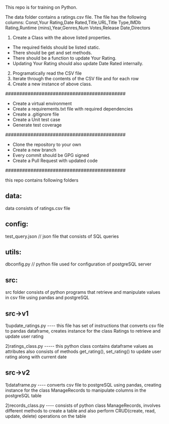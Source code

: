 This repo is for training on Python.

The data folder contains a ratings.csv file. The file has the following columns:
Const,Your Rating,Date Rated,Title,URL,Title Type,IMDb Rating,Runtime (mins),Year,Genres,Num Votes,Release Date,Directors

1) Create a Class with the above listed properties. 
  - The required fields should be listed static.
  - There should be get and set methods.
  - There should be a function to update Your Rating.
  - Updating Your Rating should also update Date Rated internally.

2) Programatically read the CSV file
3) Iterate through the contents of the CSV file and for each row
4) Create a new instance of above class. 

###########################################

* Create a virtual environment
* Create a requirements.txt file with required dependencies
* Create a .gitignore file
* Create a Unit test case
* Generate test coverage

###########################################

* Clone the repository to your own
* Create a new branch
* Every commit should be GPG signed
* Create a Pull Request with updated code

###########################################

this repo contains following folders

data:
----
  data consists of ratings.csv file

config:
------
  test_query.json // json file that consists of SQL queries

utils:
-----

  dbconfig.py     // python file used for configuration of postgreSQL server

src:
----
src folder consists of python programs that retrieve and manipulate values in csv file using
pandas and postgreSQL

src->v1
-------
1)update_ratings.py ---- this file has set of instructions that converts csv file to pandas dataframe, creates instance for the class 				 	Ratings to retrieve and update user rating

2)ratings_class.py ----- this python class contains dataframe values as attributes also 	consists of methods get_rating(), set_rating() to 				 update user rating along with current date

src->v2
------
1)dataframe.py  ---- converts csv file to postgreSQL using pandas, creating instance for the class ManageRecords to manipulate columns in the 
		  postgreSQL table
		  
2)records_class.py ---- consists of python class ManageRecords, involves different methods 
		  to create a table and also perform CRUD(create, read, update, delete) operations on the table 
